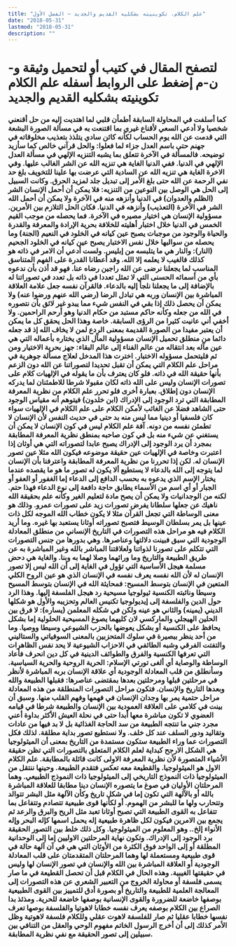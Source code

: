 ```yaml
---
title: "علم الكلام، تكوينيته بشكليه القديم والجديد – الفصل الأول"
date: "2018-05-31"
lastmod: "2018-05-31"
description: ""
---
```

# **لتصفح المقال في كتيب أو لتحميل وثيقة و-ن-م إضغط على الروابط أسفله** **علم الكلام تكوينيته بشكليه القديم والجديد**

### كما أسلفت في المحاولة السابقة أطمأن قلبي لما اهتديت إليه من حل أقنعني شخصيا ولا أدعي السعي لأقناع غيري بما اقتنعت به في مسألة الصورة البشعة التي قدمت عن الله يوم الحساب لكأنه كائن سادي يتلذذ بتعذيب مخلوقاته في جهنم حتى باسم العدل جزاء لما فعلوا: والحل قرآني خالص كما سأزيد توضيحه. فالمسألة في الآخرة تتعلق بما يشبه التنزيه الإلهي في مسألة العدل الإلهي في الدنيا. ففي الدنيا الغاية هي تنزيه الله عن الشر الغالب عليها. وفي الاخرة الغاية هي تنزيه الله عن السادية التي عرضت بها علينا للتخويف بلغ حد نفي الرحمة عن الله حتى بلغ الأمر إلى تبديل جلد لمزيد الحرق. وكانت السبيل إلى الحل هي الوصل بين النوعين من التنزيه: فلا يمكن أن أحمل الإنسان الشر (الظلم والعدوان) في الدنيا وأنزهه منه في الآخرة ولا يمكن أن أحمل الله الشر في الآخرة (التعذيب) وأنزهه في الدنيا. فكان الحل التلازم بين الأمرين. مسؤولية الإنسان هي اختيار مصيره في الآخرة. فما يحصله من موجب القيم الخمس في الدنيا خلال اختبار أهليته للخلافة بحرية الإرادة والمعرفة والقدرة والحياة والوجود من موجبات يصبح عين كيانه في الخلود في النعيم (الجنة) وما يحصله من سوالبها خلال نفس الاختبار يصبح عين كيانه في الخلود الجحيم (النار): والنار هي ما يتلبسه من إبليس. ولست أدعي أن الامر في ذاته هو كذلك فالغيب لا يعلمه إلا الله. وقد أعطانا القدرة على الفهم المتناسق المناسب لما يجعلنا نرضى عن الله راجين رضاه عنا. فهو قد أذن بأن ندعوه بأي من أسمائه الحسنى التي لا تمثل تعددا في ذاته بل تعدد في تصوراتنا له بالإضافة إلى ما يجعلنا نلجأ إليه بالدعاء. فالقرآن نفسه جعل علامة العلاقة المباشرة بين الإنسان وربه هي تبادل الرضا (رضي الله عنهم ورضوا عنه) ولا يمكن أن يحصل ذلك إذا بقي في النفس شيء مما يبدو غير لائق بأن نتصوره في الله من جعله وكأنه حاكم مستبد من حكام الدنيا وهو أرحم الراحمين. ولا أخفي أني عانيت كثيرا من الرؤى السابقة. خاصة وهذا الحل يحقق كل ما يمكن أن يعتبر مفيدا من الصورة القديمة بمعنى الردع لمن لا يخاف الله إذ قد جعله دائما من منطلق تحميل الإنسان مسؤولية المآل الذي يختاره بأعماله التي هي عين مآله بعد انتقاله من عالم الفناء إلى عالم البقاء: جهز بحرية الاختيار ومن ثم فليتحمل مسؤوله الاختبار. اخترت هذا المدخل لعلاج مسألة جوهرية في مراحل علم الكلام التي يمكن أن تقبل تحديدا لتصوراتنا عن الله دون الزعم بأنها حقيقة الله في ذاته. فلو كان يعترف بأن ما يقوله في الإلهيات كلام على تصورات الإنسان وليس على الله ذاته لكان مقبولا شرطا للاطمئنان لما يدركه الإنسان دون إطلاق. بعبارة أخرى فلو تحرر علم الكلام من نظرية المعرفة المطابقة التي ترد الوجود إلى الإدراك (ابن خلدون) فيتوهم أنه مقياس الوجود حتى الشاهد فضلا عن الغائب لأمكن الكلام على علم الكلام في الإلهيات سواء كان فلسفيا أو دينيا مما ليس منه بد حتى في حديث النفس لأن الإنسان لا تطمئن نفسه من دونه. آفة علم الكلام ليس في كون الإنسان لا يمكن أن يستغني عن شيء منه بل في كون صاحبه بمنطق نظرية المعرفة المطابقة بمجرد أن يرد الوجود إلى الإدراك يصبح عابدا لتصوراته التي هي أوثان إذا اعتبرت وخاصة في الإلهيات عين حقيقة موضوعه فيكون الله مثلا عين تصور الإنسان له. لكن إذا تحررنا من نظرية المعرفة المطابقة واعترفنا بأن الإنسان لما يتوجه إلى الله بالدعاء لا يستطيع ألا يكون له تصور ما هو ما يقصده عندما يختار الإسم الذي يدعوه به بحسب الدافع إلى الدعاء إما الغفور أو العفو أو الجبار أو أي اسم من الأسماء يطابق حاجة دافعة إلى نوع الدعاء فهذا حتم. لكنه من الوجدانيات ولا يمكن أن يصح مادة لتعليم الغير وكأنه علم بحقيقة الله ناهيك عن جعلها سلطانا يفرض تصورات زيد على تصورات عمرو. وذلك هو معنى الوساطة التي تجعل القرآن مثلا لا يكون خطاب الله الموجه لكل ذات عينها بل يمر بسلطان الوسيط فتصبح تصوراته أوثانا يستعبد بها غيره. وما أريد الكلام فيه هو مراحل هذه التصورات في التاريخ الإنساني من منطلق المعادلة الوجودية التي سبق فبينت دلالتها وعناصرها. وهي بدورها من جنس التصورات التي تتكلم على تصورنا لذواتنا ولعلاقتنا المباشر بالله وغير المباشرة به عن طريق الطبيعة والتاريخ وما ورائهما وصلا لهما به وبنا. والغاية هي دحض مسلمة هيجل الأساسية التي تؤول في الغاية إلى أن الله ليس إلا تصور الإنسان له لأن الله نفسه يعرف نفسه في الإنسان الذي هو عين الروح الكلي المتعين في الإنسان بتوسط المسيح: فمحايثة الله في الإنسان بتوسط المسيح وسيطا ونائبته الكنسية ثيولوجيا مسيحية رد هيجل الفلسفة إليها. وهذا الرد حول الدين والفلسفة إلى إيديولوجيا تكنيس العالم وتحزيبه والأول هو شكلها الديني (يمينه) والثاني هو عينه ولكن في شكله المعلمن (يساره): لا فرق بين الحلين الهيجلي والماركسي لان كليهما يصوغ المسيحية الحلولية إما بشكل يحافظ على الكنسية أو بشكل يعوضها بالحزب الشيوعي وسيطا ووصيا. وما من أحد ينظر ببصيرة في سلوك المتحزبين بالمعنى السوفياتي والستاليني والتفتت الفرقي وشبه الطائفي في الاحزاب الشيوعية لا يحد نفس الظاهرات التي تعرفها الكنسية والفرق والطوائف الدينية في كل دين انحرف فأعاد الوساطة والوصاية أي ألغى تورتي الإسلام: الحرية الروحية والحرية السياسية. وسأنطلق من قلب المعادلة الوجودية أي علاقة الإنسان بربه المباشرة لأنظر في مرحلتين قبلها ومرحلتين بعدها بمقتضى عناصرها: فقبلها الطبيعة والله وبعدها التاريخ والإنسان. فتكون مراحل التصورات المنطلقة من هذه المعادلة مراحل حتمية يمر بها وجدان الإنسان في فهمها وفهم القلب منها. وسبق أن بينت في كلامي على العلاقة العمودية بين الإنسان والطبيعة شرطا في قيامه العضوي لا تكون مباشرة معها أبدا حتى في نحلة العيش الأكثر بداوة أعني مجرد جني ما تنتجه الطبيعة من سد الحاجة الغذائية بل لا بد فيها من عادات وتقاليد ودور السلف عند كل خلف. ولا نستطيع تصور بداية مطلقة. لذلك فكل التصورات عما وراء الطبيعة ستكون مستمدة من التاريخ بمعنى أن الميثولوجيا هي الشكل الارجح كبداية لعلم الكلام المتعلق بالتصورات التي تظن حقيقة الأشياء المتصورة لأن نظرية المعرفة الاولى كانت قائلة بالمطابقة. علم الكلام الاول هو الميثولوجيا. والقطيعة معه تعكس فتقدم الطبيعة. وحينها ننتقل من الميثولوجيا ذات النموذج التاريخي إلى الميثولوجيا ذات النموذج الطبيعي. وهما المرحلتان الأوليان في صوغ ما يتصوره الإنسان دينا مطابقا للعلاقة المباشرة بالله أو بالآلهة التي تكون إما في شكل تاريخ وكأن الآلهة مثل البشر تتوالد وتتحارب ولها ما للبشر من الهموم. أو لكأنها قوى طبيعية تتصادم وتتفاعل بما تتفاعل به القوى الطبيعة التي تصبح أوثانا تعبد مثل الريح والبرق والرعد ثم يجمع بين الامرين فيكون لكل ظاهرة طبيعية إله يحمل اسمها كإله البحر وإله الأنواء إلخ.. وهو المعلوم من الميثولوجيا. وكل ذلك خلط بين التصور الحقيقة برد الوجود إلى الإدراك. وتكون نهاية المرحلتين الاوليين إما إلى الوحدانية المطلقة أو إلى الواحد فوق الكثرة من الأوثان التي هي في آن آلهة حالة في قوى طبيعية ومستعملة لها وهما المرحلتان المتقدمتان على قلب المعادلة الوجودية أو العلاقة المباشرة بين الله والإنسان في تصور الإنسان لها وليس في حقيقتها الغيبية. وهذه الحال في الكلام قبل أن تحصل القطيعة في ما صار يسمى فلسفة أو محاولة الخروج من التعبير الشعري عن هذه التصورات إلى المعالجة العلمية للطبيعة والتاريخ أو بصورة أدق للتمييز بين القوى الطبيعية بوصفها خاضعة للضرورة والقوى الإنسانية بوصفها خاضعة للحرية. ومذئذ بدا الصراع بين الكلام بوصفه يعرف نفسه خطابا لاهوتيا والفلسفة بوصها تعرف نفسها خطابا عقليا ثم صار للفلسفة لاهوت عقلي وللكلام فلسفة لاهوتية وظل الأمر كذلك إلى أن أخرج الرسول الخاتم مفهوم الوحي والعقل من التنافي بين سبيلين إلى تصور الحقيقة مع نفي نظرية المطابقة.

###